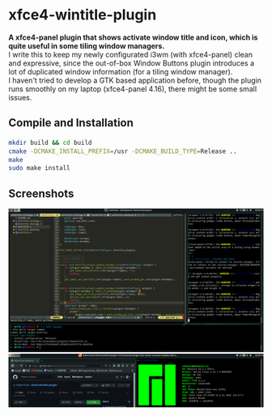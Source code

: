 # xfce4-wintitle-plugin
**A xfce4-panel plugin that shows activate window title and icon, which is quite useful in some tiling window managers.**  
I write this to keep my newly configurated i3wm (with xfce4-panel) clean and expressive, since the out-of-box Window Buttons plugin introduces a lot of duplicated window information (for a tiling window manager).  
I haven't tried to develop a GTK based application before, though the plugin runs smoothly on my laptop (xfce4-panel 4.16), there might be some small issues.

## Compile and Installation
```bash
mkdir build && cd build
cmake -DCMAKE_INSTALL_PREFIX=/usr -DCMAKE_BUILD_TYPE=Release ..
make
sudo make install
```

## Screenshots
![](https://raw.githubusercontent.com/AdamYuan/xfce4-wintitle-plugin/main/screenshots/1.png)
![](https://raw.githubusercontent.com/AdamYuan/xfce4-wintitle-plugin/main/screenshots/2.png)
